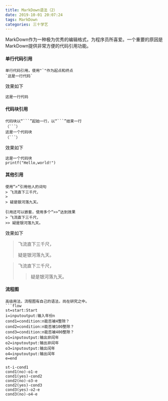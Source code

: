 ```yaml
---
title: MarkDown语法（2）
date: 2019-10-01 20:07:24
tags: MarkDown
categories: 三十学艺
---
```

MarkDown作为一种极为优秀的编辑格式，为程序员所喜爱。一个重要的原因是MarkDown提供非常方便的代码引用功能。

#### 单行代码引用
```
单行代码引用，使用"`"作为起点和终点
`这是一行代码`
```
效果如下

`这是一行代码`

#### 代码块引用
```
代码块以“```”起始一行，以“```”结束一行
（```）
这是一个代码块
（```）
```
效果如下
```
这是一个代码块
printf("Hello,world!")
```

#### 其他引用
```
使用“>”引用他人的词句
> 飞流直下三千尺，
>
> 疑是银河落九天。

引用还可以嵌套，使用多个“>>”达到效果
> 飞流直下三千尺，
>> 疑是银河落九天。
```
效果如下
> 飞流直下三千尺，
>
> 疑是银河落九天。

> 飞流直下三千尺，
>> 疑是银河落九天。

#### 流程图
```
高级用法，流程图有自己的语法，尚在研究之中。
```flow
st=start:Start
i=inputoutput:输入年份n
cond1=condition:n能否被4整除？
cond2=condition:n能否被100整除？
cond3=condition:n能否被400整除？
o1=inputoutput:输出非闰年
o2=inputoutput:输出非闰年
o3=inputoutput:输出闰年
o4=inputoutput:输出闰年
e=end

st-i-cond1
cond1(no)-o1-e
cond1(yes)-cond2
cond2(no)-o3-e
cond2(yes)-cond3
cond3(yes)-o2-e
cond3(no)-o4-e
```
```

```
